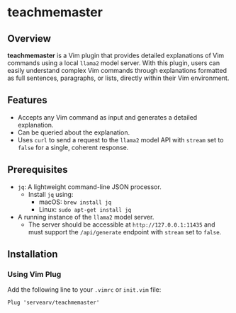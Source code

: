 # teachmemaster

## Overview
**teachmemaster** is a Vim plugin that provides detailed explanations of Vim commands using a local `llama2` model server. With this plugin, users can easily understand complex Vim commands through explanations formatted as full sentences, paragraphs, or lists, directly within their Vim environment.

## Features
- Accepts any Vim command as input and generates a detailed explanation.
- Can be queried about the explanation.
- Uses `curl` to send a request to the `llama2` model API with `stream` set to `false` for a single, coherent response.

## Prerequisites
- `jq`: A lightweight command-line JSON processor.
  - Install `jq` using:
    - macOS: `brew install jq`
    - Linux: `sudo apt-get install jq`
- A running instance of the `llama2` model server.
  - The server should be accessible at `http://127.0.0.1:11435` and must support the `/api/generate` endpoint with `stream` set to `false`.

## Installation
### Using Vim Plug
Add the following line to your `.vimrc` or `init.vim` file:
```vim
Plug 'servearv/teachmemaster'

